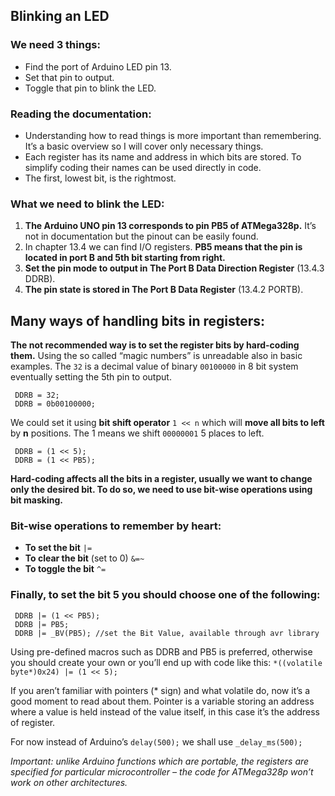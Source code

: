 ## Blinking an LED
### We need 3 things:
- Find the port of Arduino LED pin 13.
- Set that pin to output.
- Toggle that pin to blink the LED.

### Reading the documentation:
- Understanding how to read things is more important than remembering. It’s a basic overview so I will cover only necessary things.
- Each register has its name and address in which bits are stored.  To simplify coding their names can be used directly in code.
- The first, lowest bit, is the rightmost.

### What we need to blink the LED:
1. **The Arduino UNO pin 13 corresponds to pin PB5 of ATMega328p.** It’s not in documentation but the pinout can be easily found. 
2. In chapter 13.4 we can find I/O registers. **PB5 means that the pin is located in port B and 5th bit starting from right.**
3. **Set the pin mode to output in The Port B Data Direction Register** (13.4.3 DDRB).
4. **The pin state is stored in The Port B Data Register** (13.4.2 PORTB).

## Many ways of handling bits in registers:
**The not recommended way is to set the register bits by hard-coding them.** Using the so called “magic numbers” is unreadable also in basic examples. The `32` is a decimal value of binary `00100000` in 8 bit system eventually setting the 5th pin to output. 

     DDRB = 32;
     DDRB = 0b00100000;

We could set it using **bit shift operator** `1 << n` which will **move all bits to left** by **n** positions. The 1 means we shift `00000001` 5 places to left.

     DDRB = (1 << 5);
     DDRB = (1 << PB5);
     
**Hard-coding affects all the bits in a register, usually we want to change only the desired bit. To do so, we need to use bit-wise operations using bit masking.**

### Bit-wise operations to remember by heart:
- **To set the bit** `|=`
- **To clear the bit** (set to 0) `&=~`
- **To toggle the bit** `^=`

### Finally, to set the bit 5 you should choose one of the following:

     DDRB |= (1 << PB5);
     DDRB |= PB5;
     DDRB |= _BV(PB5); //set the Bit Value, available through avr library
     
Using pre-defined macros such as DDRB and PB5 is preferred, otherwise you should create your own or you’ll end up with code like this:
     `*((volatile byte*)0x24) |= (1 << 5);`
     
If you aren’t familiar with pointers (* sign) and what volatile do, now it’s a good moment to read about them. Pointer is a variable storing an address where a value is held instead of the value itself, in this case it’s the address of register.

For now instead of Arduino’s `delay(500);` we shall use `_delay_ms(500);`

*Important: unlike Arduino functions which are portable, the registers are specified for particular microcontroller – the code for ATMega328p won’t work on other architectures.*
